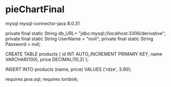 # pieChartFinal
<dependency>
    <groupId>mysql</groupId>
    <artifactId>mysql-connector-java</artifactId>
    <version>8.0.31</version>
</dependency>


private final static String db_URL= "jdbc:mysql://localhost:3306/derivative";
private final static String UserName = "root";
private final static String Password = null;


CREATE TABLE products (
    id INT AUTO_INCREMENT PRIMARY KEY,
    name VARCHAR(100),
    price DECIMAL(10,2)
);

INSERT INTO products (name, price) VALUES ('rdze', 3.90);



requires java.sql;
requires lombok;
